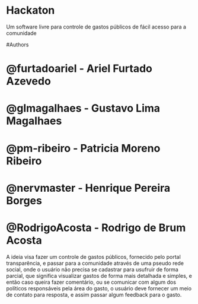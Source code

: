 # Hackaton
Um software livre para controle de gastos públicos de fácil acesso para a comunidade

#Authors
# @furtadoariel - Ariel Furtado Azevedo
# @glmagalhaes  - Gustavo Lima Magalhaes
# @pm-ribeiro - Patricia Moreno Ribeiro
# @nervmaster - Henrique Pereira Borges
# @RodrigoAcosta - Rodrigo de Brum Acosta

A ideia visa fazer um controle de gastos públicos, fornecido pelo portal transparência, e passar para a comunidade através de uma pseudo rede social, onde o usuário não precisa se cadastrar para usufruir de forma parcial, que significa visualizar gastos de forma mais detalhada e simples, e então caso queira fazer comentário, ou se comunicar com algum dos políticos responsáveis pela área do gasto, o usuário deve fornecer um meio de contato para resposta, e assim passar algum feedback para o gasto.
